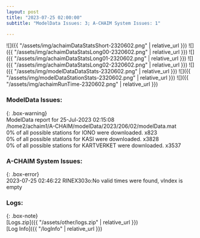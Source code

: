 ```yaml
---
layout: post
title: "2023-07-25 02:00:00"
subtitle: "ModelData Issues: 3; A-CHAIM System Issues: 1"

---
```


![]({{ "/assets/img/achaimDataStatsShort-2320602.png" | relative_url }})
![]({{ "/assets/img/achaimDataStatsLong00-2320602.png" | relative_url }})
![]({{ "/assets/img/achaimDataStatsLong01-2320602.png" | relative_url }})
![]({{ "/assets/img/achaimDataStatsLong02-2320602.png" | relative_url }})
![]({{ "/assets/img/modelDataDataStats-2320602.png" | relative_url }})
![]({{ "/assets/img/modelDataStationStats-2320602.png" | relative_url }})
![]({{ "/assets/img/achaimRunTime-2320602.png" | relative_url }})


### ModelData Issues:  
  
{: .box-warning}  
 ModelData report for 25-Jul-2023 02:15:08   
 /home2/achaim1/A-CHAIM/modelData/2023/206/02/modelData.mat   
 0% of all possible stations for IONO were downloaded. x823   
 0% of all possible stations for KASI were downloaded. x3828   
 0% of all possible stations for KARTVERKET were downloaded. x3537   
  
### A-CHAIM System Issues:  
  
{: .box-error}  
2023-07-25 02:46:22 RINEX303o:No valid times were found, vIndex is empty  

### Logs:  
  
{: .box-note}  
[Logs.zip]({{ "/assets/other/logs.zip" | relative_url }})  
[Log Info]({{ "/logInfo" | relative_url }})  
